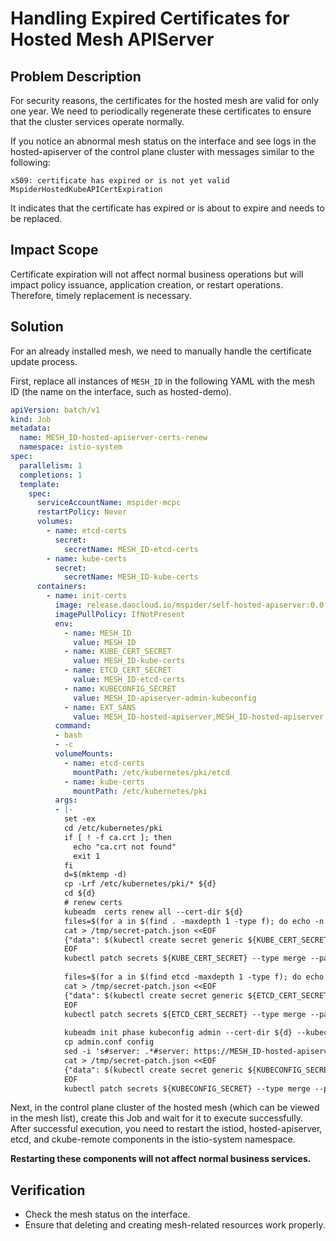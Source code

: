 # Handling Expired Certificates for Hosted Mesh APIServer

## Problem Description

For security reasons, the certificates for the hosted mesh are valid for only one year. We need to periodically regenerate these certificates to ensure that the cluster services operate normally.

If you notice an abnormal mesh status on the interface and see logs in the hosted-apiserver of the control plane cluster with messages similar to the following:

```info
x509: certificate has expired or is not yet valid
MspiderHostedKubeAPICertExpiration
```

It indicates that the certificate has expired or is about to expire and needs to be replaced.

## Impact Scope

Certificate expiration will not affect normal business operations but will impact policy issuance, application creation, or restart operations. Therefore, timely replacement is necessary.

## Solution

For an already installed mesh, we need to manually handle the certificate update process.

First, replace all instances of `MESH_ID` in the following YAML with the mesh ID (the name on the interface, such as hosted-demo).

```yaml
apiVersion: batch/v1
kind: Job
metadata:
  name: MESH_ID-hosted-apiserver-certs-renew
  namespace: istio-system
spec:
  parallelism: 1
  completions: 1
  template:
    spec:     
      serviceAccountName: mspider-mcpc
      restartPolicy: Never
      volumes:
        - name: etcd-certs
          secret:
            secretName: MESH_ID-etcd-certs
        - name: kube-certs
          secret:
            secretName: MESH_ID-kube-certs
      containers:
        - name: init-certs
          image: release.daocloud.io/mspider/self-hosted-apiserver:0.0.13
          imagePullPolicy: IfNotPresent
          env:
            - name: MESH_ID
              value: MESH_ID
            - name: KUBE_CERT_SECRET
              value: MESH_ID-kube-certs
            - name: ETCD_CERT_SECRET
              value: MESH_ID-etcd-certs
            - name: KUBECONFIG_SECRET
              value: MESH_ID-apiserver-admin-kubeconfig
            - name: EXT_SANS
              value: MESH_ID-hosted-apiserver,MESH_ID-hosted-apiserver.istio-system,MESH_ID-hosted-apiserver.istio-system.svc,MESH_ID-hosted-apiserver.istio-system.svc.cluster.local
          command:
          - bash
          - -c
          volumeMounts:
            - name: etcd-certs
              mountPath: /etc/kubernetes/pki/etcd
            - name: kube-certs
              mountPath: /etc/kubernetes/pki
          args:
          - |-
            set -ex
            cd /etc/kubernetes/pki
            if [ ! -f ca.crt ]; then
              echo "ca.crt not found"
              exit 1
            fi
            d=$(mktemp -d)
            cp -Lrf /etc/kubernetes/pki/* ${d}
            cd ${d}
            # renew certs
            kubeadm  certs renew all --cert-dir ${d}
            files=$(for a in $(find . -maxdepth 1 -type f); do echo -n " --from-file $a "; done)
            cat > /tmp/secret-patch.json <<EOF
            {"data": $(kubectl create secret generic ${KUBE_CERT_SECRET} ${files} --dry-run -o jsonpath='{.data}')}
            EOF
            kubectl patch secrets ${KUBE_CERT_SECRET} --type merge --patch-file /tmp/secret-patch.json
             
            files=$(for a in $(find etcd -maxdepth 1 -type f); do echo -n " --from-file $a "; done)
            cat > /tmp/secret-patch.json <<EOF
            {"data": $(kubectl create secret generic ${ETCD_CERT_SECRET} ${files} --dry-run -o jsonpath='{.data}')}
            EOF
            kubectl patch secrets ${ETCD_CERT_SECRET} --type merge --patch-file /tmp/secret-patch.json
             
            kubeadm init phase kubeconfig admin --cert-dir ${d} --kubeconfig-dir ${d}
            cp admin.conf config
            sed -i 's#server: .*#server: https://MESH_ID-hosted-apiserver:6443#g' config
            cat > /tmp/secret-patch.json <<EOF
            {"data": $(kubectl create secret generic ${KUBECONFIG_SECRET} --from-file config --dry-run -o jsonpath='{.data}')}
            EOF
            kubectl patch secrets ${KUBECONFIG_SECRET} --type merge --patch-file /tmp/secret-patch.json
```

Next, in the control plane cluster of the hosted mesh (which can be viewed in the mesh list),
create this Job and wait for it to execute successfully. After successful execution,
you need to restart the istiod, hosted-apiserver, etcd, and ckube-remote components in the istio-system namespace.

**Restarting these components will not affect normal business services.**

## Verification

- Check the mesh status on the interface.
- Ensure that deleting and creating mesh-related resources work properly.